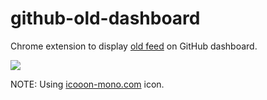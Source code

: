 # github-old-dashboard

Chrome extension to display [old feed](https://github.com/dashboard-feed) on GitHub dashboard.

![](https://github.com/winebarrel/github-old-dashboard/assets/117768/499561d6-abe0-4f1b-add5-024e5eb84f2c)

NOTE: Using [icooon-mono.com](https://icooon-mono.com/15618-news-icon/) icon.
